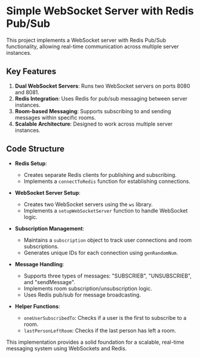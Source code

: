 # Simple WebSocket Server with Redis Pub/Sub

This project implements a WebSocket server with Redis Pub/Sub functionality, allowing real-time communication across multiple server instances.

## Key Features

1. **Dual WebSocket Servers**: Runs two WebSocket servers on ports 8080 and 8081.
2. **Redis Integration**: Uses Redis for pub/sub messaging between server instances.
3. **Room-based Messaging**: Supports subscribing to and sending messages within specific rooms.
4. **Scalable Architecture**: Designed to work across multiple server instances.

## Code Structure

- **Redis Setup**: 
  - Creates separate Redis clients for publishing and subscribing.
  - Implements a `connectToRedis` function for establishing connections.

- **WebSocket Server Setup**:
  - Creates two WebSocket servers using the `ws` library.
  - Implements a `setupWebSocketServer` function to handle WebSocket logic.

- **Subscription Management**:
  - Maintains a `subscription` object to track user connections and room subscriptions.
  - Generates unique IDs for each connection using `genRandomNum`.

- **Message Handling**:
  - Supports three types of messages: "SUBSCRIEB", "UNSUBSCRIEB", and "sendMessage".
  - Implements room subscription/unsubscription logic.
  - Uses Redis pub/sub for message broadcasting.

- **Helper Functions**:
  - `oneUserSubscribedTo`: Checks if a user is the first to subscribe to a room.
  - `lastPersonLeftRoom`: Checks if the last person has left a room.


This implementation provides a solid foundation for a scalable, real-time messaging system using WebSockets and Redis.
